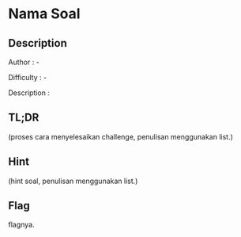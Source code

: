 # Nama Soal
## Description

Author : -

Difficulty : -

Description : 

## TL;DR

(proses cara menyelesaikan challenge, penulisan menggunakan list.)

## Hint 

(hint soal, penulisan menggunakan list.)

## Flag

flagnya.
